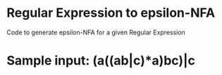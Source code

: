 # Regular Expression to epsilon-NFA
 Code to generate epsilon-NFA for a given Regular Expression
 # Sample input: (a((ab|c)*a)bc)|c
